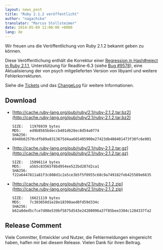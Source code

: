```yaml
---
layout: news_post
title: "Ruby 2.1.2 veröffentlicht"
author: "nagachika"
translator: "Marcus Stollsteimer"
date: 2014-05-09 12:00:00 +0000
lang: de
---
```


Wir freuen uns die Veröffentlichung von Ruby 2.1.2 bekannt geben zu können.

Diese Veröffentlichung enthält die Korrektur einer
[Regression in Hash#reject in Ruby 2.1.1](https://www.ruby-lang.org/de/news/2014/03/10/regression-of-hash-reject-in-ruby-2-1-1/),
Unterstützung für Readline-6.3
(siehe [Bug #9578](https://bugs.ruby-lang.org/issues/9578)),
eine Aktualisierung der von psych mitgelieferten Version von libyaml
und weitere Fehlerkorrekturen.

Siehe die [Tickets](https://bugs.ruby-lang.org/projects/ruby-21/issues?set_filter=1&amp;status_id=5)
und das [ChangeLog](http://svn.ruby-lang.org/repos/ruby/tags/v2_1_2/ChangeLog)
für weitere Informationen.

## Download

* [http://cache.ruby-lang.org/pub/ruby/2.1/ruby-2.1.2.tar.bz2](http://cache.ruby-lang.org/pub/ruby/2.1/ruby-2.1.2.tar.bz2)

      SIZE:   11976939 bytes
      MD5:    ed9b8565bdeccb401d628ec8d54a0774
      SHA256: 6948b02570cdfb89a8313675d4aa665405900e27423db408401473f30fc6e901

* [http://cache.ruby-lang.org/pub/ruby/2.1/ruby-2.1.2.tar.gz](http://cache.ruby-lang.org/pub/ruby/2.1/ruby-2.1.2.tar.gz)

      SIZE:   15096114 bytes
      MD5:    a5b5c83565f8bd954ee522bd287d2ca1
      SHA256: f22a6447811a81f3c808d1c2a5ce3b5f5f0955c68c9a749182feb425589e6635

* [http://cache.ruby-lang.org/pub/ruby/2.1/ruby-2.1.2.zip](http://cache.ruby-lang.org/pub/ruby/2.1/ruby-2.1.2.zip)

      SIZE:   16621119 bytes
      MD5:    7c303050d1e28e18398aed0fd59d334c
      SHA256: b62a0ded5cfce7d08e539bf5875d543e24208096a37f85bee3304c1284337fa2

## Release Comment

Viele Committer, Entwickler und Nutzer, die Fehlermeldungen eingereicht haben,
halfen mir bei diesem Release.
Vielen Dank für ihren Beitrag.
